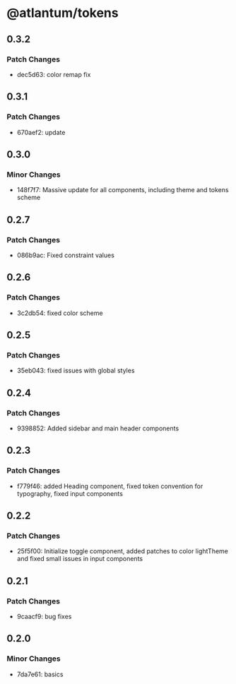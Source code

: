 # @atlantum/tokens

## 0.3.2

### Patch Changes

-   dec5d63: color remap fix

## 0.3.1

### Patch Changes

-   670aef2: update

## 0.3.0

### Minor Changes

-   148f7f7: Massive update for all components, including theme and tokens scheme

## 0.2.7

### Patch Changes

-   086b9ac: Fixed constraint values

## 0.2.6

### Patch Changes

-   3c2db54: fixed color scheme

## 0.2.5

### Patch Changes

-   35eb043: fixed issues with global styles

## 0.2.4

### Patch Changes

-   9398852: Added sidebar and main header components

## 0.2.3

### Patch Changes

-   f779f46: added Heading component, fixed token convention for typography, fixed input components

## 0.2.2

### Patch Changes

-   25f5f00: Initialize toggle component, added patches to color lightTheme and fixed small issues in input components

## 0.2.1

### Patch Changes

-   9caacf9: bug fixes

## 0.2.0

### Minor Changes

-   7da7e61: basics
